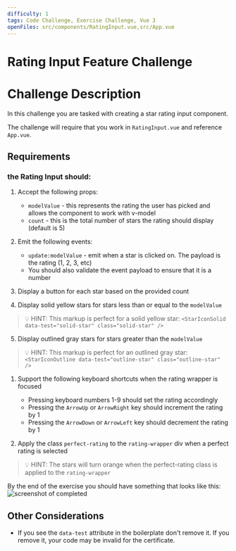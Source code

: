 ```yaml
---
difficulty: 1
tags: Code Challenge, Exercise Challenge, Vue 3
openFiles: src/components/RatingInput.vue,src/App.vue
---
```


# Rating Input Feature Challenge

# Challenge Description

In this challenge you are tasked with creating a star rating input component.

The challenge will require that you work in `RatingInput.vue` and reference `App.vue`.

## Requirements

### the Rating Input should:

1. Accept the following props:

   - `modelValue` - this represents the rating the user has picked and allows the component to work with v-model
   - `count` - this is the total number of stars the rating should display (default is 5)

2. Emit the following events:

   - `update:modelValue` - emit when a star is clicked on. The payload is the rating (1, 2, 3, etc)
   - You should also validate the event payload to ensure that it is a number

3. Display a button for each star based on the provided count

4. Display solid yellow stars for stars less than or equal to the `modelValue`

> 💡 HINT: This markup is perfect for a solid yellow star:
> `<StarIconSolid data-test="solid-star" class="solid-star" />`

5. Display outlined gray stars for stars greater than the `modelValue`

> 💡 HINT: This markup is perfect for an outlined gray star:
> `<StarIconOutline data-test="outline-star" class="outline-star" />`

1. Support the following keyboard shortcuts when the rating wrapper is focused

   - Pressing keyboard numbers 1-9 should set the rating accordingly
   - Pressing the `ArrowUp` or `ArrowRight` key should increment the rating by 1
   - Pressing the `ArrowDown` or `ArrowLeft` key should decrement the rating by 1

2. Apply the class `perfect-rating` to the `rating-wrapper` div when a perfect rating is selected

> 💡 HINT: The stars will turn orange when the perfect-rating class is applied to the `rating-wrapper`

By the end of the exercise you should have something that looks like this:
![screenshot of completed](https://images.certificates.dev/ratings-screenshot.gif)

## Other Considerations

- If you see the `data-test` attribute in the boilerplate don't remove it. If you remove it, your code may be invalid for the certificate.
